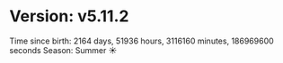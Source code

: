 # Version: v5.11.2
Time since birth: 2164 days, 51936 hours, 3116160 minutes, 186969600 seconds
Season: Summer ☀️
